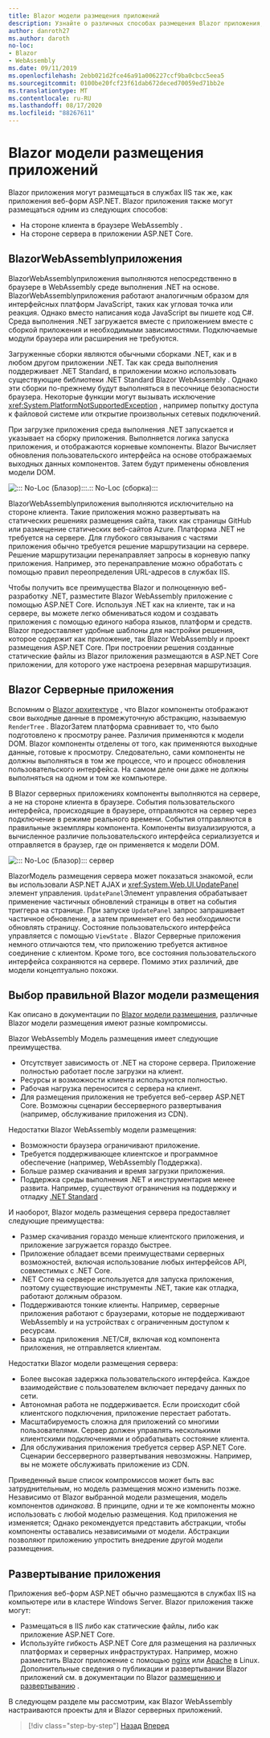 ```yaml
---
title: Blazor модели размещения приложений
description: Узнайте о различных способах размещения Blazor приложения, включая в браузере WebAssembly или на сервере.
author: danroth27
ms.author: daroth
no-loc:
- Blazor
- WebAssembly
ms.date: 09/11/2019
ms.openlocfilehash: 2ebb021d2fce46a91a006227ccf9ba0cbcc5eea5
ms.sourcegitcommit: 0100be20fcf23f61dab672deced70059ed71bb2e
ms.translationtype: MT
ms.contentlocale: ru-RU
ms.lasthandoff: 08/17/2020
ms.locfileid: "88267611"
---
```

# <a name="no-locblazor-app-hosting-models"></a>Blazor модели размещения приложений

Blazor приложения могут размещаться в службах IIS так же, как приложения веб-форм ASP.NET. Blazor приложения также могут размещаться одним из следующих способов:

- На стороне клиента в браузере WebAssembly .
- На стороне сервера в приложении ASP.NET Core.

## <a name="no-locblazor-no-locwebassembly-apps"></a>BlazorWebAssemblyприложения

BlazorWebAssemblyприложения выполняются непосредственно в браузере в WebAssembly среде выполнения .NET на основе. BlazorWebAssemblyприложения работают аналогичным образом для интерфейсных платформ JavaScript, таких как угловая точка или реакция. Однако вместо написания кода JavaScript вы пишете код C#. Среда выполнения .NET загружается вместе с приложением вместе с сборкой приложения и необходимыми зависимостями. Подключаемые модули браузера или расширения не требуются.

Загруженные сборки являются обычными сборками .NET, как и в любом другом приложении .NET. Так как среда выполнения поддерживает .NET Standard, в приложении можно использовать существующие библиотеки .NET Standard Blazor WebAssembly . Однако эти сборки по-прежнему будут выполняться в песочнице безопасности браузера. Некоторые функции могут вызывать исключение <xref:System.PlatformNotSupportedException> , например попытку доступа к файловой системе или открытие произвольных сетевых подключений.

При загрузке приложения среда выполнения .NET запускается и указывает на сборку приложения. Выполняется логика запуска приложения, и отображаются корневые компоненты. Blazor Вычисляет обновления пользовательского интерфейса на основе отображаемых выходных данных компонентов. Затем будут применены обновления модели DOM.

![::: No-Loc (Блазор):::.:: No-Loc (сборка):::](media/hosting-models/blazor-webassembly.png)

BlazorWebAssemblyприложения выполняются исключительно на стороне клиента. Такие приложения можно развертывать на статических решениях размещения сайта, таких как страницы GitHub или размещение статических веб-сайтов Azure. Платформа .NET не требуется на сервере. Для глубокого связывания с частями приложения обычно требуется решение маршрутизации на сервере. Решение маршрутизации перенаправляет запросы в корневую папку приложения. Например, это перенаправление можно обработать с помощью правил переопределения URL-адресов в службах IIS.

Чтобы получить все преимущества Blazor и полноценную веб-разработку .NET, разместите Blazor WebAssembly приложение с помощью ASP.NET Core. Используя .NET как на клиенте, так и на сервере, вы можете легко обмениваться кодом и создавать приложения с помощью единого набора языков, платформ и средств. Blazor предоставляет удобные шаблоны для настройки решения, которое содержит как приложение, так Blazor WebAssembly и проект размещения ASP.NET Core. При построении решения созданные статические файлы из Blazor приложения размещаются в ASP.NET Core приложении, для которого уже настроена резервная маршрутизация.

## <a name="no-locblazor-server-apps"></a>Blazor Серверные приложения

Вспомним о [ Blazor архитектуре](architecture-comparison.md#blazor) , что Blazor компоненты отображают свои выходные данные в промежуточную абстракцию, называемую `RenderTree` . BlazorЗатем платформа сравнивает то, что было подготовлено к просмотру ранее. Различия применяются к модели DOM. Blazor компоненты отделены от того, как применяются выходные данные, готовые к просмотру. Следовательно, сами компоненты не должны выполняться в том же процессе, что и процесс обновления пользовательского интерфейса. На самом деле они даже не должны выполняться на одном и том же компьютере.

В Blazor серверных приложениях компоненты выполняются на сервере, а не на стороне клиента в браузере. События пользовательского интерфейса, происходящие в браузере, отправляются на сервер через подключение в режиме реального времени. События отправляются в правильные экземпляры компонента. Компоненты визуализируются, а вычисленное различие пользовательского интерфейса сериализуется и отправляется в браузер, где он применяется к модели DOM.

![::: No-Loc (Блазор)::: сервер](media/hosting-models/blazor-server.png)

BlazorМодель размещения сервера может показаться знакомой, если вы использовали ASP.NET AJAX и <xref:System.Web.UI.UpdatePanel> элемент управления. `UpdatePanel`Элемент управления обрабатывает применение частичных обновлений страницы в ответ на события триггера на странице. При запуске `UpdatePanel` запрос запрашивает частичное обновление, а затем применяет его без необходимости обновлять страницу. Состояние пользовательского интерфейса управляется с помощью `ViewState` . Blazor Серверные приложения немного отличаются тем, что приложению требуется активное соединение с клиентом. Кроме того, все состояния пользовательского интерфейса сохраняются на сервере. Помимо этих различий, две модели концептуально похожи.

## <a name="how-to-choose-the-right-no-locblazor-hosting-model"></a>Выбор правильной Blazor модели размещения

Как описано в документации по [ Blazor модели размещения](/aspnet/core/blazor/hosting-models), различные Blazor модели размещения имеют разные компромиссы.

Blazor WebAssembly Модель размещения имеет следующие преимущества.

- Отсутствует зависимость от .NET на стороне сервера. Приложение полностью работает после загрузки на клиент.
- Ресурсы и возможности клиента используются полностью.
- Рабочая нагрузка переносится с сервера на клиент.
- Для размещения приложения не требуется веб-сервер ASP.NET Core. Возможны сценарии бессерверного развертывания (например, обслуживание приложения из CDN).

Недостатки Blazor WebAssembly модели размещения:

- Возможности браузера ограничивают приложение.
- Требуется поддерживающее клиентское и программное обеспечение (например, WebAssembly Поддержка).
- Больше размер скачивания и время загрузки приложения.
- Поддержка среды выполнения .NET и инструментария менее развита. Например, существуют ограничения на поддержку и отладку [.NET Standard](../../standard/net-standard.md) .

И наоборот, Blazor модель размещения сервера предоставляет следующие преимущества:

- Размер скачивания гораздо меньше клиентского приложения, и приложение загружается гораздо быстрее.
- Приложение обладает всеми преимуществами серверных возможностей, включая использование любых интерфейсов API, совместимых с .NET Core.
- .NET Core на сервере используется для запуска приложения, поэтому существующие инструменты .NET, такие как отладка, работают должным образом.
- Поддерживаются тонкие клиенты. Например, серверные приложения работают с браузерами, которые не поддерживают WebAssembly и на устройствах с ограниченным доступом к ресурсам.
- База кода приложения .NET/C#, включая код компонента приложения, не отправляется клиентам.

Недостатки Blazor модели размещения сервера:

- Более высокая задержка пользовательского интерфейса. Каждое взаимодействие с пользователем включает передачу данных по сети.
- Автономная работа не поддерживается. Если происходит сбой клиентского подключения, приложение перестает работать.
- Масштабируемость сложна для приложений со многими пользователями. Сервер должен управлять несколькими клиентскими подключениями и обрабатывать состояние клиента.
- Для обслуживания приложения требуется сервер ASP.NET Core. Сценарии бессерверного развертывания невозможны. Например, вы не можете обслуживать приложение из CDN.

Приведенный выше список компромиссов может быть вас затруднительным, но модель размещения можно изменить позже. Независимо от Blazor выбранной модели размещения, модель компонентов *одинакова*. В принципе, одни и те же компоненты можно использовать с любой моделью размещения. Код приложения не изменяется; Однако рекомендуется представить абстракции, чтобы компоненты оставались независимыми от модели. Абстракции позволяют приложению упростить внедрение другой модели размещения.

## <a name="deploy-your-app"></a>Развертывание приложения

Приложения веб-форм ASP.NET обычно размещаются в службах IIS на компьютере или в кластере Windows Server. Blazor приложения также могут:

- Размещаться в IIS либо как статические файлы, либо как приложение ASP.NET Core.
- Используйте гибкость ASP.NET Core для размещения на различных платформах и серверных инфраструктурах. Например, можно разместить Blazor приложение с помощью [nginx](/aspnet/core/host-and-deploy/linux-nginx) или [Apache](/aspnet/core/host-and-deploy/linux-apache) в Linux. Дополнительные сведения о публикации и развертывании Blazor приложений см. в документации по Blazor [размещению и развертыванию](/aspnet/core/host-and-deploy/blazor/) .

В следующем разделе мы рассмотрим, как Blazor WebAssembly настраиваются проекты для и Blazor серверных приложений.

>[!div class="step-by-step"]
>[Назад](architecture-comparison.md)
>[Вперед](project-structure.md)
